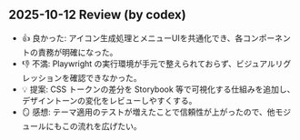 ## 2025-10-12 Review (by codex)
- 👍 良かった: アイコン生成処理とメニューUIを共通化でき、各コンポーネントの責務が明確になった。
- 👎 不満: Playwright の実行環境が手元で整えられておらず、ビジュアルリグレッションを確認できなかった。
- 💡 提案: CSS トークンの差分を Storybook 等で可視化する仕組みを追加し、デザイントーンの変化をレビューしやすくする。
- 🪞 感想: テーマ適用のテストが増えたことで信頼性が上がったので、他モジュールにもこの流れを広げたい。
